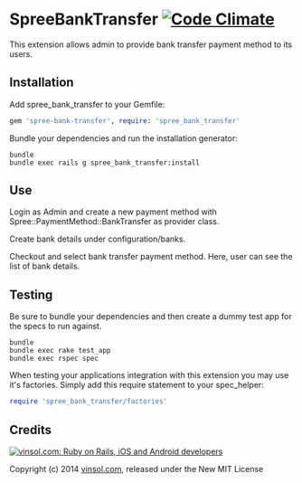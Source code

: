 SpreeBankTransfer [![Code Climate](https://codeclimate.com/github/vinsol/spree_bank_transfer.png)](https://codeclimate.com/github/vinsol/spree_bank_transfer)
=================

This extension allows admin to provide bank transfer payment method to its users.


Installation
------------

Add spree_bank_transfer to your Gemfile:

```ruby
gem 'spree-bank-transfer', require: 'spree_bank_transfer'
```

Bundle your dependencies and run the installation generator:

```shell
bundle
bundle exec rails g spree_bank_transfer:install
```

Use
-------------
Login as Admin and create a new payment method with Spree::PaymentMethod::BankTransfer as provider class.

Create bank details under configuration/banks.

Checkout and select bank transfer payment method. Here, user can see the list of bank details.

Testing
-------

Be sure to bundle your dependencies and then create a dummy test app for the specs to run against.

```shell
bundle
bundle exec rake test_app
bundle exec rspec spec
```

When testing your applications integration with this extension you may use it's factories.
Simply add this require statement to your spec_helper:

```ruby
require 'spree_bank_transfer/factories'
```

Credits
-------

[![vinsol.com: Ruby on Rails, iOS and Android developers](http://vinsol.com/vin_logo.png "Ruby on Rails, iOS and Android developers")](http://vinsol.com)

Copyright (c) 2014 [vinsol.com](http://vinsol.com "Ruby on Rails, iOS and Android developers"), released under the New MIT License
